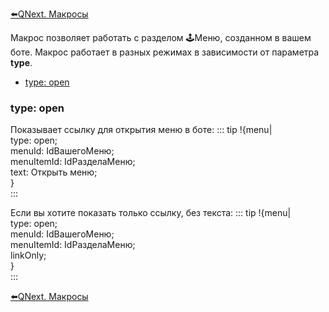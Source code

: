 
[⬅️QNext. Макросы](/ph/QNext-Macroses-12-22)



Макрос позволяет работать с разделом 🕹Меню, созданном в вашем боте. Макрос работает в разных режимах в зависимости от параметра **type**.
* [type: open](#type:-open)


### type: open

Показывает ссылку для открытия меню в боте:
::: tip
!{menu| <br>  type: open;<br>  menuId: IdВашегоМеню;<br>  menuItemId: IdРазделаМеню;<br>  text: Открыть меню;<br>}<br>
:::

Если вы хотите показать только ссылку, без текста:
::: tip
!{menu| <br>  type: open;<br>  menuId: IdВашегоМеню;<br>  menuItemId: IdРазделаМеню;<br>  linkOnly;<br>}<br>
:::





[⬅️QNext. Макросы](/ph/QNext-Macroses-12-22)

